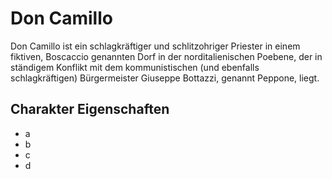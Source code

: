 # Don Camillo

Don Camillo ist ein schlagkräftiger und schlitzohriger Priester in einem fiktiven, Boscaccio genannten Dorf in der norditalienischen Poebene, der in ständigem Konflikt mit dem kommunistischen (und ebenfalls schlagkräftigen) Bürgermeister Giuseppe Bottazzi, genannt Peppone, liegt.

## Charakter Eigenschaften

* a
* b
* c
* d

